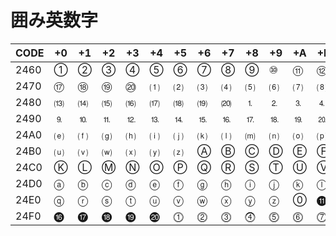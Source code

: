 # 囲み英数字

|CODE|+0|+1|+2|+3|+4|+5|+6|+7|+8|+9|+A|+B|+C|+D|+E|+F|
|----|--|--|--|--|--|--|--|--|--|--|--|--|--|--|--|--|
|2460| ① | ② | ③ | ④ | ⑤ | ⑥ | ⑦ | ⑧ | ⑨ | ⑩ | ⑪ | ⑫ | ⑬ | ⑭ | ⑮ | ⑯ |
|2470| ⑰ | ⑱ | ⑲ | ⑳ | ⑴ | ⑵ | ⑶ | ⑷ | ⑸ | ⑹ | ⑺ | ⑻ | ⑼ | ⑽ | ⑾ | ⑿ |
|2480| ⒀ | ⒁ | ⒂ | ⒃ | ⒄ | ⒅ | ⒆ | ⒇ | ⒈ | ⒉ | ⒊ | ⒋ | ⒌ | ⒍ | ⒎ | ⒏ |
|2490| ⒐ | ⒑ | ⒒ | ⒓ | ⒔ | ⒕ | ⒖ | ⒗ | ⒘ | ⒙ | ⒚ | ⒛ | ⒜ | ⒝ | ⒞ | ⒟ |
|24A0| ⒠ | ⒡ | ⒢ | ⒣ | ⒤ | ⒥ | ⒦ | ⒧ | ⒨ | ⒩ | ⒪ | ⒫ | ⒬ | ⒭ | ⒮ | ⒯ |
|24B0| ⒰ | ⒱ | ⒲ | ⒳ | ⒴ | ⒵ | Ⓐ | Ⓑ | Ⓒ | Ⓓ | Ⓔ | Ⓕ | Ⓖ | Ⓗ | Ⓘ | Ⓙ |
|24C0| Ⓚ | Ⓛ | Ⓜ | Ⓝ | Ⓞ | Ⓟ | Ⓠ | Ⓡ | Ⓢ | Ⓣ | Ⓤ | Ⓥ | Ⓦ | Ⓧ | Ⓨ | Ⓩ |
|24D0| ⓐ | ⓑ | ⓒ | ⓓ | ⓔ | ⓕ | ⓖ | ⓗ | ⓘ | ⓙ | ⓚ | ⓛ | ⓜ | ⓝ | ⓞ | ⓟ |
|24E0| ⓠ | ⓡ | ⓢ | ⓣ | ⓤ | ⓥ | ⓦ | ⓧ | ⓨ | ⓩ | ⓪ | ⓫ | ⓬ | ⓭ | ⓮ | ⓯ |
|24F0| ⓰ | ⓱ | ⓲ | ⓳ | ⓴ | ⓵ | ⓶ | ⓷ | ⓸ | ⓹ | ⓺ | ⓻ | ⓼ | ⓽ | ⓾ | ⓿ |
